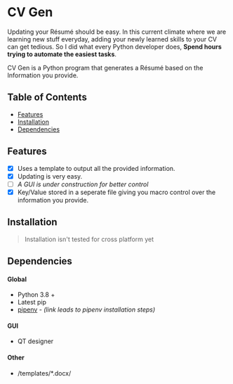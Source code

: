 # CV Gen

Updating your Résumé should be easy. In this current climate where we are learning new stuff everyday,
adding your newly learned skills to your CV can get tedious. So I did what every Python developer does, **Spend hours trying to automate the easiest tasks**.

CV Gen is a Python program that generates a Résumé based on the Information you provide.

## Table of Contents

-   [Features](#Features)
-   [Installation](#Installation)
-   [Dependencies](#Dependencies)

## Features

-   [x] Uses a template to output all the provided information.
-   [x] Updating is very easy.
-   [ ] _A GUI is under construction for better control_
-   [x] Key/Value stored in a seperate file giving you macro control over the information you provide.

## Installation

> Installation isn't tested for cross platform yet

## Dependencies

#### Global

-   Python 3.8 +
-   Latest pip
-   [pipenv](https://github.com/rp-bot/django_checklist#pipenv-installation) - _(link leads to pipenv installation steps)_

#### GUI

-   QT designer

#### Other

-   /templates/\*.docx/
